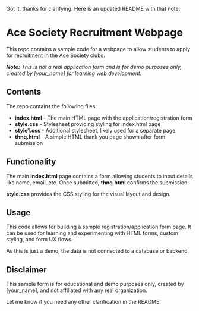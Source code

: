Got it, thanks for clarifying. Here is an updated README with that note:

# Ace Society Recruitment Webpage

This repo contains a sample code for a webpage to allow students to apply for recruitment in the Ace Society clubs.

***Note:*** *This is not a real application form and is for demo purposes only, created by [your_name] for learning web development.*

## Contents 

The repo contains the following files:

- **index.html** - The main HTML page with the application/registration form  
- **style.css** - Stylesheet providing styling for index.html page
- **style1.css** - Additional stylesheet, likely used for a separate page
- **thnq.html** - A simple HTML thank you page shown after form submission

## Functionality

The main **index.html** page contains a form allowing students to input details like name, email, etc. Once submitted, **thnq.html** confirms the submission.

**style.css** provides the CSS styling for the visual layout and design.

## Usage

This code allows for building a sample registration/application form page. It can be used for learning and experimenting with HTML forms, custom styling, and form UX flows.

As this is just a demo, the data is not connected to a database or backend. 

## Disclaimer

This sample form is for educational and demo purposes only, created by [your_name], and not affiliated with any real organization.

Let me know if you need any other clarification in the README!
